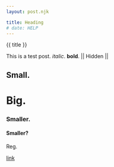 ```yaml
---
layout: post.njk

title: Heading
# date: HELP
---
```

{{ title }}
<!-- {{ date }} -->

This is a test post.
*italic*. **bold**. 
|| Hidden ||
## Small.
# Big.
### Smaller.
#### Smaller?
Reg.

[link](https://example.com)